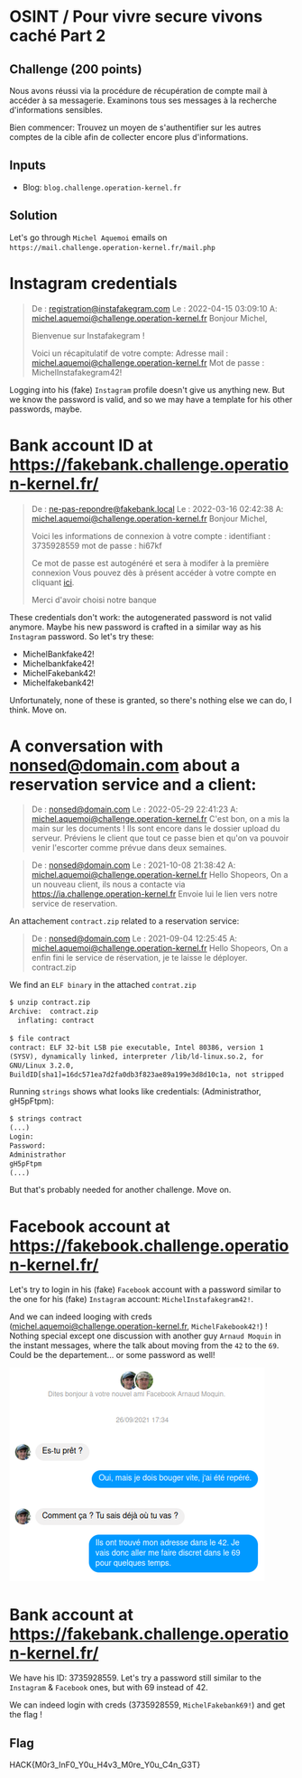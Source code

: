 # OSINT / Pour vivre secure vivons caché Part 2

## Challenge (200 points)
Nous avons réussi via la procédure de récupération de compte mail à accéder à sa messagerie.
Examinons tous ses messages à la recherche d'informations sensibles.

Bien commencer: Trouvez un moyen de s'authentifier sur les autres comptes de la cible afin de collecter encore plus d'informations.

## Inputs
- Blog: `blog.challenge.operation-kernel.fr`

## Solution
Let's go through `Michel Aquemoi` emails on `https://mail.challenge.operation-kernel.fr/mail.php`

# Instagram credentials
> De : registration@instafakegram.com Le : 2022-04-15 03:09:10 A: michel.aquemoi@challenge.operation-kernel.fr
> Bonjour Michel,
>    
> Bienvenue sur Instafakegram !
>
> Voici un récapitulatif de votre compte:
> Adresse mail : michel.aquemoi@challenge.operation-kernel.fr 
> Mot de passe : MichelInstafakegram42!

Logging into his (fake) `Instagram` profile doesn't give us anything new. But we know the password is valid, and so we may have a template for his other passwords, maybe.

# Bank account ID at https://fakebank.challenge.operation-kernel.fr/
> De : ne-pas-repondre@fakebank.local Le : 2022-03-16 02:42:38 A: michel.aquemoi@challenge.operation-kernel.fr
> Bonjour Michel,
> 
> Voici les informations de connexion à votre compte :
> identifiant : 3735928559
> mot de passe : hi67kf
> 
> Ce mot de passe est autogénéré et sera à modifer à la première connexion
> Vous pouvez dès à présent accéder à votre compte en cliquant [ici](https://fakebank.challenge.operation-kernel.fr/).
> 
> Merci d'avoir choisi notre banque

These credentials don't work: the autogenerated password is not valid anymore. Maybe his new password is crafted in a similar way as his `Instagram` password. So let's try these:
- MichelBankfake42!
- Michelbankfake42!
- MichelFakebank42!
- Michelfakebank42!

Unfortunately, none of these is granted, so there's nothing else we can do, I think. Move on.

# A conversation with nonsed@domain.com about a reservation service and a client:
> De : nonsed@domain.com Le : 2022-05-29 22:41:23 A: michel.aquemoi@challenge.operation-kernel.fr
> C'est bon, on a mis la main sur les documents ! Ils sont encore dans le dossier upload du serveur. 
> Préviens le client que tout ce passe bien et qu'on va pouvoir venir l'escorter comme prévue dans deux semaines.

> De : nonsed@domain.com Le : 2021-10-08 21:38:42 A: michel.aquemoi@challenge.operation-kernel.fr
> Hello Shopeors,
> On a un nouveau client, ils nous a contacte via https://ia.challenge.operation-kernel.fr
> Envoie lui le lien vers notre service de reservation.

An attachement `contract.zip` related to a reservation service:
> De : nonsed@domain.com Le : 2021-09-04 12:25:45 A: michel.aquemoi@challenge.operation-kernel.fr
> Hello Shopeors,
> On a enfin fini le service de réservation, je te laisse le déployer.
> contract.zip

We find an `ELF binary` in the attached `contrat.zip`
```shell
$ unzip contract.zip
Archive:  contract.zip
  inflating: contract

$ file contract
contract: ELF 32-bit LSB pie executable, Intel 80386, version 1 (SYSV), dynamically linked, interpreter /lib/ld-linux.so.2, for GNU/Linux 3.2.0, BuildID[sha1]=16dc571ea7d2fa0db3f823ae89a199e3d8d10c1a, not stripped
```

Running `strings` shows what looks like credentials: (Administrathor, gH5pFtpm):
```shell
$ strings contract
(...)
Login:
Password:
Administrathor
gH5pFtpm
(...)
```

But that's probably needed for another challenge. Move on.

# Facebook account at https://fakebook.challenge.operation-kernel.fr/
Let's try to login in his (fake) `Facebook` account with a password similar to the one for his (fake) `Instagram` account: `MichelInstafakegram42!`.

And we can indeed looging with creds (michel.aquemoi@challenge.operation-kernel.fr, `MichelFakebook42!`) ! Nothing special except one discussion with another guy `Arnaud Moquin` in the instant messages, where the talk about moving from the `42` to the `69`. Could be the departement... or some password as well!

![instant_message.png](./instant_message.png)

# Bank account at https://fakebank.challenge.operation-kernel.fr/
We have his ID: 3735928559. Let's try a password still similar to the `Instagram` & `Facebook` ones, but with 69 instead of 42.

We can indeed login with creds (3735928559, `MichelFakebank69!`) and get the flag !

## Flag
HACK{M0r3_InF0_Y0u_H4v3_M0re_Y0u_C4n_G3T}
